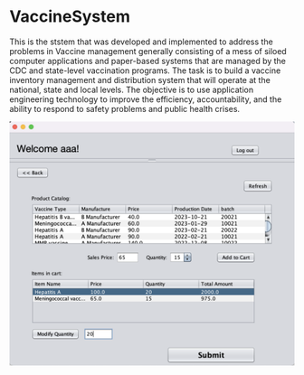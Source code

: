 # VaccineSystem
This is the ststem that was developed and implemented to address the problems in Vaccine management generally consisting of a mess of siloed computer applications and paper-based systems that are managed by the CDC
and state-level vaccination programs. The task is to build a vaccine inventory management and distribution system that will operate at the national, state and local levels. The objective is to use application engineering technology to improve the efficiency, accountability, and the ability to respond to safety problems and public health crises.

![User Interface](https://github.com/winniethebear424/VaccineSystem/blob/main/UI.png?raw=true)
